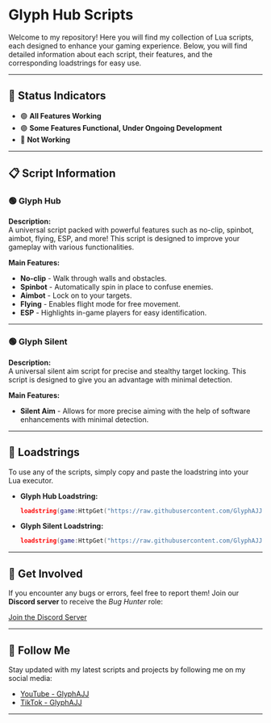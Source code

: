 # Glyph Hub Scripts

Welcome to my repository! Here you will find my collection of Lua scripts, each designed to enhance your gaming experience. Below, you will find detailed information about each script, their features, and the corresponding loadstrings for easy use.

---

## 🚨 Status Indicators

- 🟢 **All Features Working**  
- 🟣 **Some Features Functional, Under Ongoing Development**  
- 🔴 **Not Working**  

---

## 📋 Script Information

### 🟢 **Glyph Hub**
**Description:**  
A universal script packed with powerful features such as no-clip, spinbot, aimbot, flying, ESP, and more! This script is designed to improve your gameplay with various functionalities.  

**Main Features:**
- **No-clip** - Walk through walls and obstacles.
- **Spinbot** - Automatically spin in place to confuse enemies.
- **Aimbot** - Lock on to your targets.
- **Flying** - Enables flight mode for free movement.
- **ESP** - Highlights in-game players for easy identification.

---

### 🟢 **Glyph Silent**
**Description:**  
A universal silent aim script for precise and stealthy target locking. This script is designed to give you an advantage with minimal detection.  

**Main Features:**
- **Silent Aim** - Allows for more precise aiming with the help of software enhancements with minimal detection.

---

## 📜 Loadstrings

To use any of the scripts, simply copy and paste the loadstring into your Lua executor.

- **Glyph Hub Loadstring:**
    ```lua
    loadstring(game:HttpGet("https://raw.githubusercontent.com/GlyphAJJ/GlyphHub/refs/heads/main/aimlockbyglyphaj.lua"))()
    ```

- **Glyph Silent Loadstring:**
    ```lua
    loadstring(game:HttpGet("https://raw.githubusercontent.com/GlyphAJJ/GlyphHub/refs/heads/main/GlyphSilent.lua"))()
    ```

---

## 👾 Get Involved

If you encounter any bugs or errors, feel free to report them! Join our **Discord server** to receive the *Bug Hunter* role:

[Join the Discord Server](https://discord.gg/C6KDYq9Peb)

---

## 📱 Follow Me

Stay updated with my latest scripts and projects by following me on my social media:

- [YouTube - GlyphAJJ](https://youtube.com/@glyphaj)
- [TikTok - GlyphAJJ](https://tiktok.com/@glyphaj)

---
